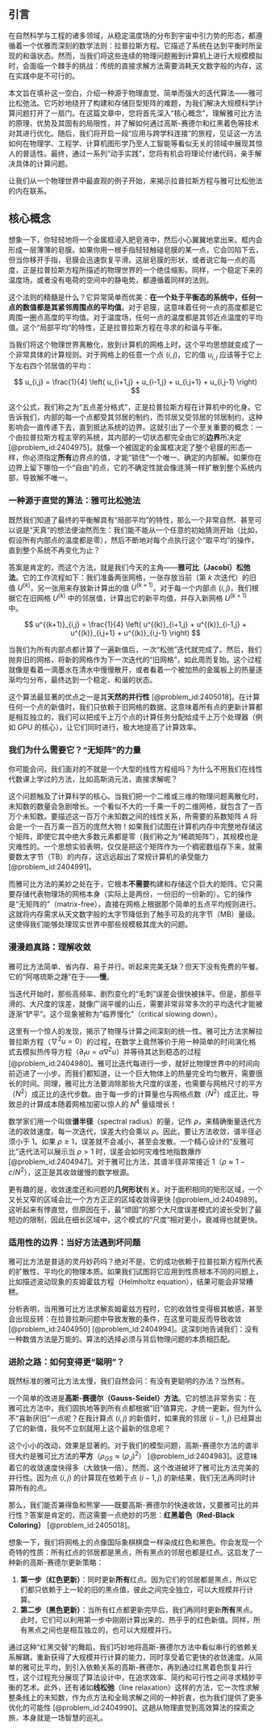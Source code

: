 ## 引言
在自然科学与工程的诸多领域，从稳定温度场的分布到宇宙中引力势的形态，都遵循着一个优雅而深刻的数学法则：拉普拉斯方程。它描述了系统在达到平衡时所呈现的和谐状态。然而，当我们将这些连续的物理问题搬到计算机上进行大规模模拟时，会面临一个棘手的挑战：传统的直接求解方法需要消耗天文数字般的内存，这在实践中是不可行的。

本文旨在填补这一空白，介绍一种源于物理直觉、简单而强大的迭代算法——雅可比松弛法。它巧妙地绕开了构建和存储巨型矩阵的难题，为我们解决大规模科学计算问题打开了一扇门。在这篇文章中，您将首先深入“核心概念”，理解雅可比方法的原理、优势及其固有的局限性，并了解如何通过高斯-赛德尔和红黑着色等技术对其进行优化。随后，我们将开启一段“应用与跨学科连接”的旅程，见证这一方法如何在物理学、工程学、计算机图形学乃至人工智能等看似无关的领域中展现其惊人的普适性。最终，通过一系列“动手实践”，您将有机会将理论付诸代码，亲手解决具体的计算问题。

让我们从一个物理世界中最直观的例子开始，来揭示拉普拉斯方程与雅可比松弛法的内在联系。

## 核心概念

想象一下，你轻轻地将一个金属框浸入肥皂液中，然后小心翼翼地拿出来。框内会形成一层薄薄的皂膜。如果你用一根手指轻轻触碰皂膜的某一点，它会凹陷下去，但当你移开手指，皂膜会迅速恢复平滑。这层皂膜的形状，或者说它每一点的高度，正是拉普拉斯方程所描述的物理世界的一个绝佳缩影。同样，一个稳定下来的温度场，或者没有电荷的空间中的静电势，都遵循着同样的法则。

这个法则的精髓是什么？它异常简单而优美：**在一个处于平衡态的系统中，任何一点的数值都是其紧邻周围点的平均值**。对于皂膜，这意味着任何一点的高度都是它周围一圈点高度的平均值。对于温度场，任何一点的温度都是其邻近点温度的平均值。这个“局部平均”的特性，正是拉普拉斯方程在寻求的和谐与平衡。

当我们将这个物理世界离散化，放到计算机的网格上时，这个平均思想就变成了一个非常具体的计算规则。对于网格上的任意一个点 $(i,j)$，它的值 $u_{i,j}$ 应该等于它上下左右四个邻居值的平均：

$$
u_{i,j} = \frac{1}{4} \left( u_{i+1,j} + u_{i-1,j} + u_{i,j+1} + u_{i,j-1} \right)
$$

这个公式，我们称之为“五点差分格式”，正是拉普拉斯方程在计算机中的化身。它告诉我们，内部的每一个点都受其邻居的制约，而邻居又受邻居的邻居制约，这种影响会一直传递下去，直到抵达系统的边界。这就引出了一个至关重要的概念：一个由拉普拉斯方程主宰的系统，其内部的一切状态都完全由它的**边界**所决定 [@problem_id:2404975]。就像一个被固定的金属框决定了整个皂膜的形态一样，你必须指定**所有**边界点的值，才能“锁住”一个唯一、确定的内部解。如果你在边界上留下哪怕一个“自由”的点，它的不确定性就会像涟漪一样扩散到整个系统内部，导致解不唯一。

### 一种源于直觉的算法：雅可比松弛法

既然我们知道了最终的平衡解具有“局部平均”的特性，那么一个非常自然、甚至可以说是“天真”的想法便油然而生：我们能不能从一个任意的初始猜测开始（比如，假设所有内部点的温度都是零），然后不断地对每个点执行这个“取平均”的操作，直到整个系统不再变化为止？

答案是肯定的，而这个方法，就是我们今天的主角——**雅可比（Jacobi）松弛法**。它的工作流程如下：我们准备两张网格，一张存放当前（第 $k$ 次迭代）的旧值 $U^{(k)}$，另一张用来存放新计算出的值 $U^{(k+1)}$。对于每一个内部点 $(i,j)$，我们根据它在旧网格 $U^{(k)}$ 中的邻居值，计算出它的新平均值，并存入新网格 $U^{(k+1)}$ 中。

$$
u^{(k+1)}_{i,j} = \frac{1}{4} \left( u^{(k)}_{i+1,j} + u^{(k)}_{i-1,j} + u^{(k)}_{i,j+1} + u^{(k)}_{i,j-1} \right)
$$

当我们为所有内部点都计算了一遍新值后，一次“松弛”迭代就完成了。然后，我们抛弃旧的网格，将新的网格作为下一次迭代的“旧网格”，如此周而复始。这个过程就像是看着一滴墨水在清水中慢慢散开，或者看着一个被加热的金属板上的热量逐渐均匀分布，最终达到一个稳定、和谐的状态。

这个算法最显著的优点之一是其**天然的并行性** [@problem_id:2405018]。在计算任何一个点的新值时，我们只依赖于旧网格的数据。这意味着所有点的更新计算都是相互独立的，我们可以把成千上万个点的计算任务分配给成千上万个处理器（例如 GPU 的核心），让它们同时进行，极大地提高了计算效率。

### 我们为什么需要它？“无矩阵”的力量

你可能会问，我们面对的不就是一个大型的线性方程组吗？为什么不用我们在线性代数课上学过的方法，比如高斯消元法，直接求解呢？

这个问题触及了计算科学的核心。当我们把一个二维或三维的物理问题离散化时，未知数的数量会急剧增长。一个看似不大的一千乘一千的二维网格，就包含了一百万个未知数。要描述这一百万个未知数之间的线性关系，所需要的系数矩阵 $A$ 将会是一个一百万乘一百万的庞然大物！如果我们试图在计算机内存中完整地存储这个矩阵，即使它其中绝大多数元素都是零（我们称之为“稀疏矩阵”），其规模也是灾难性的。一个思想实验表明，仅仅是把这个矩阵作为一个稠密数组存下来，就需要数太字节（TB）的内存，这远远超出了常规计算机的承受能力 [@problem_id:2404991]。

而雅可比方法的美妙之处在于，它根本**不需要**构建和存储这个巨大的矩阵。它只需要存储代表物理场的网格本身（实际上是两份，一份旧的一份新的）。它的操作是“无矩阵的”（matrix-free），直接在网格上根据那个简单的五点平均规则进行。这就将内存需求从天文数字般的太字节降低到了触手可及的兆字节（MB）量级。这使得我们能够处理现实世界中那些规模极其庞大的问题。

### 漫漫趋真路：理解收敛

雅可比方法简单、省内存、易于并行。听起来完美无缺？但天下没有免费的午餐。它的“阿喀琉斯之踵”在于——**慢**。

当迭代开始时，那些高频率、剧烈变化的“毛刺”误差会很快被抹平。但是，那些平滑的、大尺度的误差，就像广阔平缓的山丘，需要非常非常多次的平均迭代才能被逐渐“铲平”。这个现象被称为“临界慢化”（critical slowing down）。

这里有一个惊人的发现，揭示了物理与计算之间深刻的统一性。雅可比方法求解拉普拉斯方程（$\nabla^2 u = 0$）的过程，在数学上竟然等价于用一种简单的时间演化格式去模拟热传导方程（$\partial_t u = \alpha \nabla^2 u$）并等待其达到稳态的过程 [@problem_id:2404980]。雅可比迭代每进行一步，就好比物理世界中的时间向前迈进了一小步。而我们都知道，让一个巨大物体上的热量完全均匀散开，需要很长的时间。同理，雅可比方法要消除那些大尺度的误差，也需要与网格尺寸的平方（$N^2$）成正比的迭代步数。由于每一步的计算量也与网格点数（$N^2$）成正比，导致总的计算成本随着网格加密以惊人的 $N^4$ 量级增长！

数学家们用一个叫做**谱半径**（spectral radius）的量，记作 $\rho$，来精确衡量迭代方法的收敛速度。每一次迭代，误差大约会乘以 $\rho$。因此，要让方法收敛，谱半径必须小于 1。如果 $\rho \ge 1$，误差就不会减小，甚至会发散。一个精心设计的“反雅可比”迭代法可以展示当 $\rho > 1$ 时，误差会如何灾难性地指数爆炸 [@problem_id:2404947]。对于雅可比方法，其谱半径非常接近 1（$\rho \approx 1 - c/N^2$），这正是其收敛缓慢的数学根源。

更有趣的是，收敛速度还和问题的**几何形状**有关。对于面积相同的矩形区域，一个又长又窄的区域会比一个方方正正的区域收敛得更快 [@problem_id:2404989]。这听起来有悖直觉，但原因在于，最“顽固”的那个大尺度误差模式的波长受到了最短边的限制，因此在细长区域中，这个模式的“尺度”相对更小，衰减得也就更快。

### 适用性的边界：当好方法遇到坏问题

雅可比方法是普适的灵丹妙药吗？绝对不是。它的成功依赖于拉普拉斯方程所代表的扩散性、平均化的物理本质。如果我们试图将它应用到性质根本不同的问题上，比如描述波动现象的亥姆霍兹方程（Helmholtz equation），结果可能会非常糟糕。

分析表明，当用雅可比方法求解亥姆霍兹方程时，它的收敛性变得极其敏感，甚至会出现反转：在拉普拉斯问题中导致发散的条件，在这里可能反而导致收敛 [@problem_id:2404950] [@problem_id:2404994]。这深刻地告诫我们：没有一种数值方法是万能的。算法的选择必须与背后物理问题的本质相匹配。

### 进阶之路：如何变得更“聪明”？

既然标准的雅可比方法太慢，我们自然会问：有没有更聪明的办法？当然有。

一个简单的改进是**高斯-赛德尔（Gauss-Seidel）方法**。它的想法非常务实：在雅可比方法中，我们固执地等到所有点都根据“旧”值算完，才统一更新。但为什么不“喜新厌旧”一点呢？在我计算点 $(i,j)$ 的新值时，如果我的邻居 $(i-1,j)$ 已经算出了它的新值，我何不立刻就用上这个最新的信息呢？

这个小小的改动，效果是显著的。对于我们的模型问题，高斯-赛德尔方法的谱半径大约是雅可比方法的**平方**（$\rho_{GS} \approx (\rho_J)^2$） [@problem_id:2404983]。这意味着它的收敛速度快得多（大致快一倍）。然而，这个改进破坏了雅可比方法完美的并行性。因为点 $(i,j)$ 的计算现在依赖于点 $(i-1,j)$ 的新结果，我们无法再同时计算所有的点。

那么，我们能否兼得鱼和熊掌——既要高斯-赛德尔的快速收敛，又要雅可比的并行性？答案是肯定的，而这需要一点绝妙的巧思：**红黑着色（Red-Black Coloring）** [@problem_id:2405018]。

想象一下，我们将网格上的点像国际象棋棋盘一样染成红色和黑色。你会发现一个奇特的性质：所有红点的邻居都是黑点，所有黑点的邻居也都是红点。这启发了一种新的高斯-赛德尔更新策略：
1.  **第一步（红色更新）**：同时更新**所有**红点。因为它们的邻居都是黑点，所以它们都只依赖于上一轮的旧的黑点值，彼此之间完全独立，可以大规模并行计算。
2.  **第二步（黑色更新）**：当所有红点都更新完毕后，我们再同时更新**所有**黑点。此时，它们可以利用第一步中刚刚计算出来的、热乎乎的红色新值。同样，所有黑点之间也是相互独立的，也可以大规模并行。

通过这种“红黑交替”的舞蹈，我们巧妙地将高斯-赛德尔方法中看似串行的依赖关系解耦，重新获得了大规模并行计算的能力，同时享受着它更快的收敛速度。从简单的雅可比平均，到引入依赖关系的高斯-赛德尔，再到通过红黑着色恢复并行性，这个过程充分展现了算法设计中，在追求效率、简约和可行性之间寻求精妙平衡的艺术。此外，还有诸如**线松弛**（line relaxation）这样的方法，它一次性求解整条线上的未知数，作为点方法和全局求解之间的一种折衷，也为我们提供了更多优化的可能性 [@problem_id:2404990]。这趟从物理直觉到高效算法的探索之旅，本身就是一场智慧的巡礼。